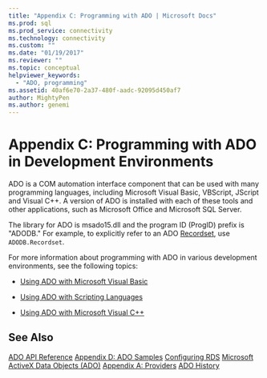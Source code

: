 ```yaml
---
title: "Appendix C: Programming with ADO | Microsoft Docs"
ms.prod: sql
ms.prod_service: connectivity
ms.technology: connectivity
ms.custom: ""
ms.date: "01/19/2017"
ms.reviewer: ""
ms.topic: conceptual
helpviewer_keywords:
  - "ADO, programming"
ms.assetid: 40af6e70-2a37-480f-aadc-92095d450af7
author: MightyPen
ms.author: genemi
---
```

# Appendix C: Programming with ADO in Development Environments
ADO is a COM automation interface component that can be used with many programming languages, including Microsoft Visual Basic, VBScript, JScript and Visual C++. A version of ADO is installed with each of these tools and other applications, such as Microsoft Office and Microsoft SQL Server.

 The library for ADO is msado15.dll and the program ID (ProgID) prefix is "ADODB." For example, to explicitly refer to an ADO [Recordset](../../../ado/reference/ado-api/recordset-object-ado.md), use `ADODB.Recordset`.

 For more information about programming with ADO in various development environments, see the following topics:

-   [Using ADO with Microsoft Visual Basic](../../../ado/guide/appendixes/using-ado-with-microsoft-visual-basic.md)

-   [Using ADO with Scripting Languages](../../../ado/guide/appendixes/using-ado-with-scripting-languages.md)

-   [Using ADO with Microsoft Visual C++](../../../ado/guide/appendixes/using-ado-with-microsoft-visual-c.md)

## See Also
 [ADO API Reference](../../../ado/reference/ado-api/ado-api-reference.md)
 [Appendix D: ADO Samples](../../../ado/guide/appendixes/appendix-d-ado-samples.md)
 [Configuring RDS](../../../ado/guide/remote-data-service/configuring-rds.md)
 [Microsoft ActiveX Data Objects (ADO)](../../../ado/microsoft-activex-data-objects-ado.md)
 [Appendix A: Providers](../../../ado/guide/appendixes/appendix-a-providers.md)
 [ADO History](../../../ado/guide/ado-history.md)
